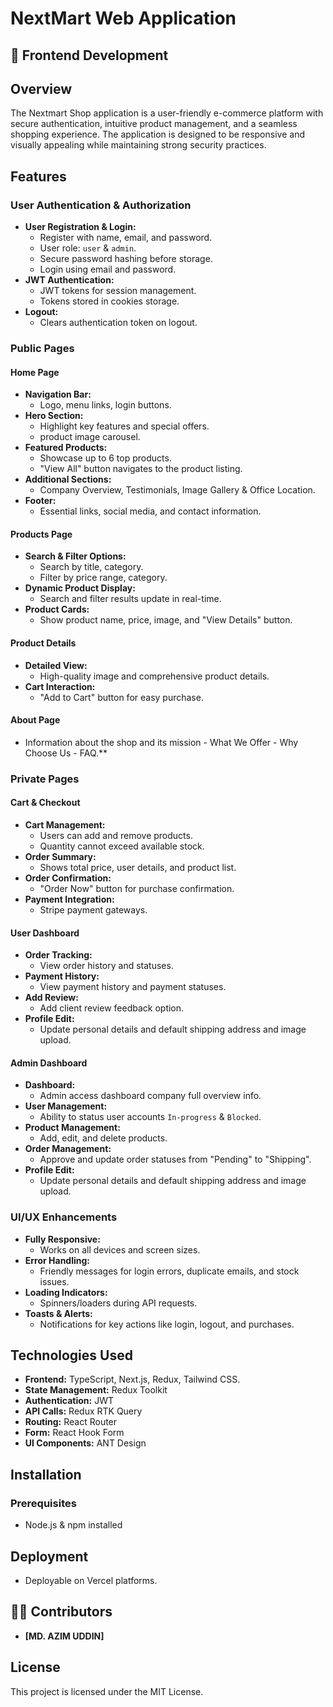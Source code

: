 # NextMart Web Application

## 🚀 Frontend Development

## Overview
The Nextmart Shop application is a user-friendly e-commerce platform with secure authentication, intuitive product management, and a seamless shopping experience. The application is designed to be responsive and visually appealing while maintaining strong security practices.

## Features
### User Authentication & Authorization
- **User Registration & Login:**
  - Register with name, email, and password.
  - User role: `user` & `admin`.
  - Secure password hashing before storage.
  - Login using email and password.
- **JWT Authentication:**
  - JWT tokens for session management.
  - Tokens stored in cookies storage.
- **Logout:**
  - Clears authentication token on logout.

### Public Pages
#### Home Page
- **Navigation Bar:**
  - Logo, menu links, login buttons.
- **Hero Section:**
  - Highlight key features and special offers.
  - product image carousel.
- **Featured Products:**
  - Showcase up to 6 top products.
  - "View All" button navigates to the product listing.
- **Additional Sections:**
  - Company Overview, Testimonials, Image Gallery & Office Location.
- **Footer:**
  - Essential links, social media, and contact information.

#### Products Page
- **Search & Filter Options:**
  - Search by title, category.
  - Filter by price range, category.
- **Dynamic Product Display:**
  - Search and filter results update in real-time.
- **Product Cards:**
  - Show product name, price, image, and "View Details" button.

#### Product Details
- **Detailed View:**
  - High-quality image and comprehensive product details.
- **Cart Interaction:**
  - "Add to Cart" button for easy purchase.

#### About Page
- Information about the shop and its mission - What We Offer - Why Choose Us - FAQ.**

### Private Pages
#### Cart & Checkout
- **Cart Management:**
  - Users can add and remove products.
  - Quantity cannot exceed available stock.
- **Order Summary:**
  - Shows total price, user details, and product list.
- **Order Confirmation:**
  - "Order Now" button for purchase confirmation.
- **Payment Integration:**
  - Stripe payment gateways.

#### User Dashboard
- **Order Tracking:**
  - View order history and statuses.
- **Payment History:**
  - View payment history and payment statuses.
- **Add Review:**
  - Add client review feedback option.
- **Profile Edit:**
  - Update personal details and default shipping address and image upload.

#### Admin Dashboard
- **Dashboard:**
  - Admin access dashboard company full overview info.
- **User Management:**
  - Ability to status user accounts `In-progress` & `Blocked`.
- **Product Management:**
  - Add, edit, and delete products.
- **Order Management:**
  - Approve and update order statuses from "Pending" to "Shipping".
- **Profile Edit:**
  - Update personal details and default shipping address and image upload.  

### UI/UX Enhancements
- **Fully Responsive:**
  - Works on all devices and screen sizes.
- **Error Handling:**
  - Friendly messages for login errors, duplicate emails, and stock issues.
- **Loading Indicators:**
  - Spinners/loaders during API requests.
- **Toasts & Alerts:**
  - Notifications for key actions like login, logout, and purchases.

## Technologies Used
- **Frontend:** TypeScript, Next.js, Redux, Tailwind CSS.
- **State Management:** Redux Toolkit
- **Authentication:** JWT
- **API Calls:** Redux RTK Query
- **Routing:** React Router
- **Form:** React Hook Form
- **UI Components:** ANT Design

## Installation
### Prerequisites
- Node.js & npm installed

## Deployment
- Deployable on Vercel platforms.

## 👨‍💻 Contributors
- **[MD. AZIM UDDIN]**

## License
This project is licensed under the MIT License.

